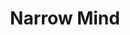---
title: "Narrow Mind"

feat:
  types: ["Psionic"]
  description: |
    Your ability to concentrate is as keen as an arrowhead, allowing you to gain your psionic focus even in the most turbulent situations.
  prerequisite: |
    Wis 13.
  benefit: |
    You gain a +4 bonus on _concentration_ checks you make to become psionically focused.
---
